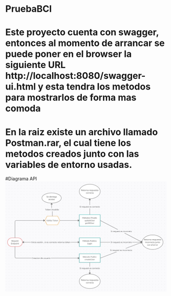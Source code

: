 # PruebaBCI
# Este proyecto cuenta con swagger, entonces al momento de arrancar se puede poner en el browser la siguiente URL http://localhost:8080/swagger-ui.html y esta tendra los metodos para mostrarlos de forma mas comoda
# En la raiz existe un archivo llamado Postman.rar, el cual tiene los metodos creados junto con las variables de entorno usadas.

#Diagrama API
![alt text](https://github.com/hgonzalezs/PruebaBCI/blob/main/Diagrama.jpg?raw=true)
